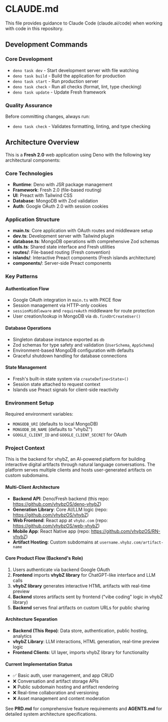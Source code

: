 # CLAUDE.md

This file provides guidance to Claude Code (claude.ai/code) when working with code in this repository.

## Development Commands

### Core Development
- `deno task dev` - Start development server with file watching
- `deno task build` - Build the application for production
- `deno task start` - Run production server
- `deno task check` - Run all checks (format, lint, type checking)
- `deno task update` - Update Fresh framework

### Quality Assurance
Before committing changes, always run:
- `deno task check` - Validates formatting, linting, and type checking

## Architecture Overview

This is a **Fresh 2.0** web application using Deno with the following key architectural components:

### Core Technologies
- **Runtime**: Deno with JSR package management
- **Framework**: Fresh 2.0 (file-based routing)
- **UI**: Preact with Tailwind CSS
- **Database**: MongoDB with Zod validation
- **Auth**: Google OAuth 2.0 with session cookies

### Application Structure
- **main.ts**: Core application with OAuth routes and middleware setup
- **dev.ts**: Development server with Tailwind plugin
- **database.ts**: MongoDB operations with comprehensive Zod schemas
- **utils.ts**: Shared state interface and Fresh utilities
- **routes/**: File-based routing (Fresh convention)
- **islands/**: Interactive Preact components (Fresh islands architecture)
- **components/**: Server-side Preact components

### Key Patterns

#### Authentication Flow
- Google OAuth integration in `main.ts` with PKCE flow
- Session management via HTTP-only cookies
- `sessionMiddleware` and `requireAuth` middleware for route protection
- User creation/lookup in MongoDB via `db.findOrCreateUser()`

#### Database Operations
- Singleton database instance exported as `db`
- Zod schemas for type safety and validation (`UserSchema`, `AppSchema`)
- Environment-based MongoDB configuration with defaults
- Graceful shutdown handling for database connections

#### State Management
- Fresh's built-in state system via `createDefine<State>()`
- Session state attached to request context
- Islands use Preact signals for client-side reactivity

### Environment Setup
Required environment variables:
- `MONGODB_URI` (defaults to local MongoDB)
- `MONGODB_DB_NAME` (defaults to "vhybZ")
- `GOOGLE_CLIENT_ID` and `GOOGLE_CLIENT_SECRET` for OAuth

### Project Context
This is the backend for vhybZ, an AI-powered platform for building interactive digital artifacts through natural language conversations. The platform serves multiple clients and hosts user-generated artifacts on custom subdomains.

#### Multi-Client Architecture
- **Backend API**: Deno/Fresh backend (this repo: https://github.com/vhybzOS/deno-vhybZ)
- **Generation Library**: Core AI/LLM logic (repo: https://github.com/vhybzOS/vhybZ)
- **Web Frontend**: React app at `vhybz.com` (repo: https://github.com/vhybzOS/web-vhybZ)
- **Mobile App**: React Native app (repo: https://github.com/vhybzOS/RN-vhybZ)
- **Artifact Hosting**: Custom subdomains at `username.vhybz.com/artifact-name`

#### Core Product Flow (Backend's Role)
1. Users authenticate via backend Google OAuth
2. **Frontend** imports **vhybZ library** for ChatGPT-like interface and LLM calls
3. **vhybZ library** generates interactive HTML artifacts with real-time preview
4. **Backend** stores artifacts sent by frontend ("vibe coding" logic in vhybZ library)
5. **Backend** serves final artifacts on custom URLs for public sharing

#### Architecture Separation
- **Backend (This Repo)**: Data store, authentication, public hosting, analytics
- **vhybZ Library**: LLM interactions, HTML generation, real-time preview logic
- **Frontend Clients**: UI layer, imports vhybZ library for functionality

#### Current Implementation Status
- ✅ Basic auth, user management, and app CRUD
- ❌ Conversation and artifact storage APIs  
- ❌ Public subdomain hosting and artifact rendering
- ❌ Real-time collaboration and versioning
- ❌ Asset management and content moderation

See **PRD.md** for comprehensive feature requirements and **AGENTS.md** for detailed system architecture specifications.